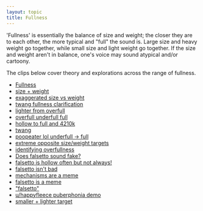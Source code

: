 ```yaml
---
layout: topic
title: Fullness
---
```


'Fullness' is essentially the balance of size and weight; the closer they are to each other, the more typical and "full" the sound is. Large size and heavy weight go together, while small size and light weight go together. If the size and weight aren't in balance, one's voice may sound atypical and/or cartoony.

The clips below cover theory and explorations across the range of fullness.

* [Fullness](https://clyp.it/hu53kin0)
* [size + weight](https://clyp.it/vzoe21sl)
* [exaggerated size vs weight](https://clyp.it/ft5y3mwb)
* [twang fullness clarification](https://clyp.it/dadjtpvs)
* [lighter from overfull](https://clyp.it/m1ibeh2g)
* [overfull underfull full](https://clyp.it/ykn0do1p)
* [hollow to full and 4210k](https://clyp.it/r4t2qefp)
* [twang](https://clyp.it/nv5mwfca)
* [poopeater lol underfull -> full](https://clyp.it/g2u5rkn4)
* [extreme opposite size/weight targets](https://clyp.it/ttvacsgs)
* [identifying overfullness](https://clyp.it/n00jhnpl)
* [Does falsetto sound fake?](https://clyp.it/eirbaqv4)
* [falsetto is hollow often but not always!](https://clyp.it/y2qs1gdh)
* [falsetto isn't bad](https://clyp.it/e2gxpm21)
* [mechanisms are a meme](https://clyp.it/n4dohg2u)
* [falsetto is a meme](https://clyp.it/2zg4pl5v)
* ["falsetto"](https://clyp.it/qga4gj4m)
* [u/happyfleece puberphonia demo](https://clyp.it/igoydna3)
* [smaller + lighter target](https://clyp.it/nggatevq)
